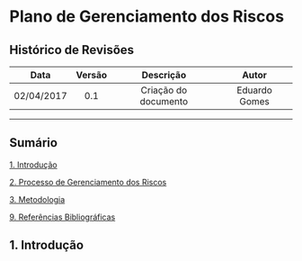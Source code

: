 # Plano de Gerenciamento dos Riscos

## Histórico de Revisões

| Data | Versão | Descrição | Autor |
|:----:|:------:|:---------:|:-----:|
|02/04/2017|0.1|Criação do documento|Eduardo Gomes|

***

## Sumário

[1. Introdução](#1-introdução)  

[2. Processo de Gerenciamento dos Riscos](#2-processo-de-gerenciamento-dos-riscos)

[3. Metodologia](#2-metodologia)

[9. Referências Bibliográficas](#10-referências-bibliográficas)

## 1. Introdução
